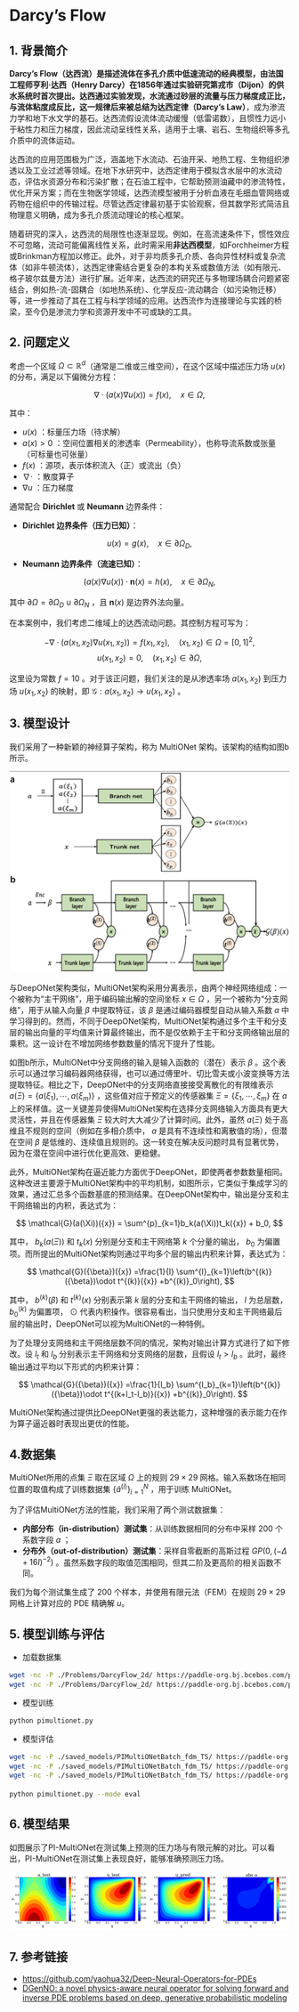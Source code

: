 # Darcy’s Flow

## 1. 背景简介

**Darcy’s Flow（达西流）**是描述流体在多孔介质中低速流动的经典模型，由法国工程师亨利·达西（Henry Darcy）在1856年通过实验研究第戎市（Dijon）的供水系统时首次提出。达西通过实验发现，水流通过砂层的流量与压力梯度成正比，与流体粘度成反比，这一规律后来被总结为**达西定律（Darcy’s Law）**，成为渗流力学和地下水文学的基石。达西流假设流体流动缓慢（低雷诺数），且惯性力远小于粘性力和压力梯度，因此流动呈线性关系，适用于土壤、岩石、生物组织等多孔介质中的流体运动。

达西流的应用范围极为广泛，涵盖地下水流动、石油开采、地热工程、生物组织渗透以及工业过滤等领域。在地下水研究中，达西定律用于模拟含水层中的水流动态，评估水资源分布和污染扩散；在石油工程中，它帮助预测油藏中的渗流特性，优化开采方案；而在生物医学领域，达西流模型被用于分析血液在毛细血管网络或药物在组织中的传输过程。尽管达西定律最初基于实验观察，但其数学形式简洁且物理意义明确，成为多孔介质流动理论的核心框架。

随着研究的深入，达西流的局限性也逐渐显现。例如，在高流速条件下，惯性效应不可忽略，流动可能偏离线性关系，此时需采用**非达西模型**，如Forchheimer方程或Brinkman方程加以修正。此外，对于非均质多孔介质、各向异性材料或复杂流体（如非牛顿流体），达西定律需结合更复杂的本构关系或数值方法（如有限元、格子玻尔兹曼方法）进行扩展。近年来，达西流的研究还与多物理场耦合问题紧密结合，例如热-流-固耦合（如地热系统）、化学反应-流动耦合（如污染物迁移）等，进一步推动了其在工程与科学领域的应用。达西流作为连接理论与实践的桥梁，至今仍是渗流力学和资源开发中不可或缺的工具。

## 2. 问题定义

考虑一个区域 $\Omega \subset \mathbb{R}^d$（通常是二维或三维空间），在这个区域中描述压力场 $u(x)$ 的分布，满足以下偏微分方程：

$$
\nabla \cdot (a(x) \nabla u(x)) = f(x), \quad x \in \Omega,
$$

其中：

* $u(x)$ ：标量压力场（待求解）
* $a(x) > 0$ ：空间位置相关的渗透率（Permeability），也称导流系数或张量（可标量也可张量）
* $f(x)$ ：源项，表示体积流入（正）或流出（负）
* $\nabla \cdot$ ：散度算子
* $\nabla u$ ：压力梯度

通常配合 **Dirichlet** 或 **Neumann** 边界条件：

* **Dirichlet 边界条件（压力已知）**：

$$
u(x) = g(x), \quad x \in \partial\Omega_D,
$$

* **Neumann 边界条件（流速已知）**：

$$
(a(x) \nabla u(x)) \cdot \mathbf{n}(x) = h(x), \quad x \in \partial\Omega_N,
$$

其中 $\partial\Omega = \partial\Omega_D \cup \partial\Omega_N$ ，且 $\mathbf{n}(x)$ 是边界外法向量。

在本案例中，我们考虑二维域上的达西流动问题。其控制方程可写为：

$$
-\nabla \cdot (a(x_1,x_2) \nabla u(x_1,x_2)) = f(x_1,x_2), \quad(x_1,x_2) \in \Omega = [0,1]^2,
$$
$$
u(x_1,x_2) = 0, \quad (x_1,x_2) \in \partial \Omega,
$$

这里设为常数 $f=10$ 。对于该正问题，我们关注的是从渗透率场 $a(x_1,x_2)$ 到压力场 $u(x_1,x_2)$ 的映射，即 $\mathcal{G}: a(x_1,x_2) \to u(x_1,x_2)$ 。

## 3. 模型设计

我们采用了一种新颖的神经算子架构，称为 MultiONet 架构。该架构的结构如图b所示。

![WINO_vs_DeepONet](./image/WINO_vs_DeepONet.png)

与DeepONet架构类似，MultiONet架构采用分离表示，由两个神经网络组成：一个被称为“主干网络”，用于编码输出解的空间坐标 ${x} \in \Omega$ ，另一个被称为“分支网络”，用于从输入向量 ${\beta}$ 中提取特征，该 ${\beta}$ 是通过编码器模型自动从输入系数 $a$ 中学习得到的。然而，不同于DeepONet架构，MultiONet架构通过多个主干和分支层的输出向量的平均值来计算最终输出，而不是仅依赖于主干和分支网络输出层的乘积。这一设计在不增加网络参数数量的情况下提升了性能。

如图b所示，MultiONet中分支网络的输入是输入函数的（潜在）表示 ${\beta}$ 。这个表示可以通过学习编码器网络获得，也可以通过傅里叶、切比雪夫或小波变换等方法提取特征。相比之下，DeepONet中的分支网络直接接受离散化的有限维表示 $a(\Xi) = \{a(\xi_1), \cdots, a(\xi_m)\}$ ，这些值对应于预定义的传感器集 $\Xi = \{\xi_1, \cdots, \xi_m\}$ 在 $a$ 上的采样值。这一关键差异使得MultiONet架构在选择分支网络输入方面具有更大灵活性，并且在传感器集 $\Xi$ 较大时大大减少了计算时间。此外，虽然 $a(\Xi)$ 处于高维且不规则的空间（例如在多相介质中， $a$ 是具有不连续性和离散值的场），但潜在空间 ${\beta}$ 是低维的、连续值且规则的。这一转变在解决反问题时具有显著优势，因为在潜在空间中进行优化更高效、更稳健。

此外，MultiONet架构在逼近能力方面优于DeepONet，即使两者参数数量相同。这种改进主要源于MultiONet架构中的平均机制，如图所示，它类似于集成学习的效果，通过汇总多个函数基底的预测结果。在DeepONet架构中，输出是分支和主干网络输出的内积，表达式为：

$$
\mathcal{G}(a(\Xi))({x}) = \sum^{p}_{k=1}b_k(a(\Xi))t_k({x}) + b_0,
$$

其中， $b_k(a(\Xi))$ 和 $t_k({x})$ 分别是分支和主干网络第 $k$ 个分量的输出， $b_0$ 为偏置项。而所提出的MultiONet架构则通过平均多个层的输出内积来计算，表达式为：

$$
\mathcal{G}({\beta})({x}) =\frac{1}{l} \sum^{l}_{k=1}\left(b^{(k)}({\beta})\odot t^{(k)}({x}) +b^{(k)}_0\right),
$$

其中， $b^{(k)}({\beta})$ 和 $t^{(k)}({x})$ 分别表示第 $k$ 层的分支和主干网络的输出， $l$ 为总层数， $b^{(k)}_0$ 为偏置项， $\odot$ 代表内积操作。很容易看出，当只使用分支和主干网络最后层的输出时，DeepONet可以视为MultiONet的一种特例。

为了处理分支网络和主干网络层数不同的情况，架构对输出计算方式进行了如下修改。设 $l_t$ 和 $l_b$ 分别表示主干网络和分支网络的层数，且假设 $l_t > l_b$ 。此时，最终输出通过平均以下形式的内积来计算：

$$
\mathcal{G}({\beta})({x}) =\frac{1}{l_b} \sum^{l_b}_{k=1}\left(b^{(k)}({\beta})\odot t^{(k+l_t-l_b)}({x}) +b^{(k)}_0\right).
$$

MultiONet架构通过提供比DeepONet更强的表达能力，这种增强的表示能力在作为算子逼近器时表现出更优的性能。

## 4.数据集

MultiONet所用的点集 $\Xi$ 取在区域 $\Omega$ 上的规则 $29\times 29$ 网格。输入系数场在相同位置的取值构成了训练数据集 $\{\hat{a}^{(i)}\}_{i=1}^N$ ，用于训练 MultiONet。

为了评估MultiONet方法的性能，我们采用了两个测试数据集：

- **内部分布（in-distribution）测试集**：从训练数据相同的分布中采样 200 个系数字段 $a$ ；
- **分布外（out-of-distribution）测试集**：采样自零截断的高斯过程 $GP(0, (-\Delta + 16I)^{-2})$ 。虽然系数字段的取值范围相同，但其二阶及更高阶的相关函数不同。

我们为每个测试集生成了 200 个样本，并使用有限元法（FEM）在规则 $29\times 29$ 网格上计算对应的 PDE 精确解  $u$。

## 5. 模型训练与评估

- 加载数据集

``` sh
wget -nc -P ./Problems/DarcyFlow_2d/ https://paddle-org.bj.bcebos.com/paddlecfd/datasets/ppdeeponet/darcyflow/smh_train.mat
wget -nc -P ./Problems/DarcyFlow_2d/ https://paddle-org.bj.bcebos.com/paddlecfd/datasets/ppdeeponet/darcyflow/smh_test_in.mat
```

- 模型训练

``` sh
python pimultionet.py
```

- 模型评估

``` sh
wget -nc -P ./saved_models/PIMultiONetBatch_fdm_TS/ https://paddle-org.bj.bcebos.com/paddlecfd/checkpoints/ppdeeponet/darcyflow/loss_pimultionet.mat
wget -nc -P ./saved_models/PIMultiONetBatch_fdm_TS/ https://paddle-org.bj.bcebos.com/paddlecfd/checkpoints/ppdeeponet/darcyflow/model_enc.pdparams
wget -nc -P ./saved_models/PIMultiONetBatch_fdm_TS/ https://paddle-org.bj.bcebos.com/paddlecfd/checkpoints/ppdeeponet/darcyflow/model_u.pdparams

python pimultionet.py --mode eval
```

## 6. 模型结果

如图展示了PI-MultiONet在测试集上预测的压力场与有限元解的对比。可以看出，PI-MultiONet在测试集上表现良好，能够准确预测压力场。

![result](./image/result.png)

## 7. 参考链接

- https://github.com/yaohua32/Deep-Neural-Operators-for-PDEs
- [DGenNO: a novel physics-aware neural operator for solving forward and inverse PDE problems based on deep, generative probabilistic modeling](https://doi.org/10.1016/j.jcp.2025.114137)
